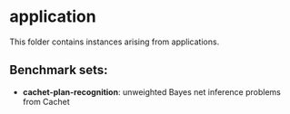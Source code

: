 # application
This folder contains instances arising from applications.

## Benchmark sets:

* __cachet-plan-recognition__: unweighted Bayes net inference problems from Cachet